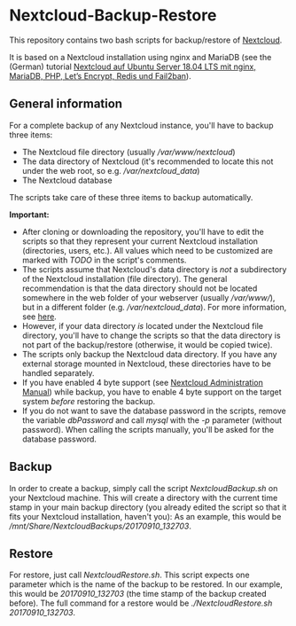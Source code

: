 # Nextcloud-Backup-Restore

This repository contains two bash scripts for backup/restore of [Nextcloud](https://nextcloud.com/).

It is based on a Nextcloud installation using nginx and MariaDB (see the (German) tutorial [Nextcloud auf Ubuntu Server 18.04 LTS mit nginx, MariaDB, PHP, Let’s Encrypt, Redis und Fail2ban](https://decatec.de/home-server/nextcloud-auf-ubuntu-server-18-04-lts-mit-nginx-mariadb-php-lets-encrypt-redis-und-fail2ban/)).

## General information

For a complete backup of any Nextcloud instance, you'll have to backup three items:
- The Nextcloud file directory (usually */var/www/nextcloud*)
- The data directory of Nextcloud (it's recommended to locate this not under the web root, so e.g. */var/nextcloud_data*)
- The Nextcloud database

The scripts take care of these three items to backup automatically.

**Important:**

- After cloning or downloading the repository, you'll have to edit the scripts so that they represent your current Nextcloud installation (directories, users, etc.). All values which need to be customized are marked with *TODO* in the script's comments.
- The scripts assume that Nextcloud's data directory is *not* a subdirectory of the Nextcloud installation (file directory). The general recommendation is that the data directory should not be located somewhere in the web folder of your webserver (usually */var/www/*), but in a different folder (e.g. */var/nextcloud_data*). For more information, see [here](https://docs.nextcloud.com/server/13/admin_manual/installation/installation_wizard.html#data-directory-location-label).
- However, if your data directory *is* located under the Nextcloud file directory, you'll have to change the scripts so that the data directory is not part of the backup/restore (otherwise, it would be copied twice).
- The scripts only backup the Nextcloud data directory. If you have any external storage mounted in Nextcloud, these directories have to be handled separately.
- If you have enabled 4 byte support (see [Nextcloud Administration Manual](https://docs.nextcloud.com/server/13/admin_manual/configuration_database/mysql_4byte_support.html)) while backup, you have to enable 4 byte support on the target system *before* restoring the backup.
- If you do not want to save the database password in the scripts, remove the variable *dbPassword* and call *mysql* with the *-p* parameter (without password). When calling the scripts manually, you'll be asked for the database password. 

## Backup

In order to create a backup, simply call the script *NextcloudBackup.sh* on your Nextcloud machine.
This will create a directory with the current time stamp in your main backup directory (you already edited the script so that it fits your Nextcloud installation, haven't you): As an example, this would be */mnt/Share/NextcloudBackups/20170910_132703*.

## Restore

For restore, just call *NextcloudRestore.sh*. This script expects one parameter which is the name of the backup to be restored. In our example, this would be *20170910_132703* (the time stamp of the backup created before). The full command for a restore would be *./NextcloudRestore.sh 20170910_132703*.